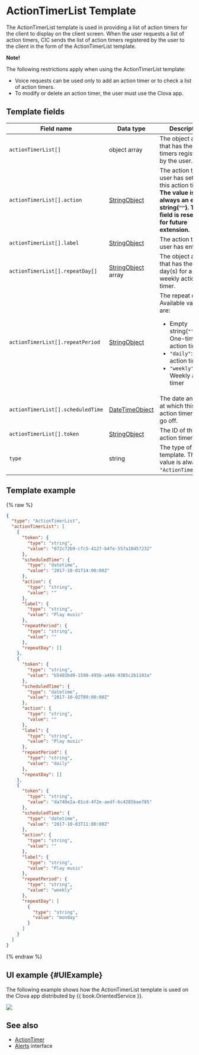 # ActionTimerList Template
The ActionTimerList template is used in providing a list of action timers for the client to display on the client screen. When the user requests a list of action timers, CIC sends the list of action timers registered by the user to the client in the form of the ActionTimerList template.

<div class="note">
<p><strong>Note!</strong></p>
<p>The following restrictions apply when using the ActionTimerList template:</p>
<ul>
  <li>Voice requests can be used only to add an action timer or to check a list of action timers.</li>
  <li>To modify or delete an action timer, the user must use the Clova app.</li>
</ul>
</div>

## Template fields

| Field name       | Data type    | Description                     |
|---------------|---------|-----------------------------|
| `actionTimerList[]`               | object array  | The object array that has the action timers registered by the user.                                              |
| `actionTimerList[].action`       | [StringObject](/CIC/References/ContentTemplates/Shared_Objects.md#StringObject)     | The action the user has set on this action timer. **The value is always an empty string(`""`). This field is reserved for future extension.** |
| `actionTimerList[].label`        | [StringObject](/CIC/References/ContentTemplates/Shared_Objects.md#StringObject)     | The action the user has entered. |
| `actionTimerList[].repeatDay[]`     | [StringObject](/CIC/References/ContentTemplates/Shared_Objects.md#StringObject) array | The object array that has the repeat day(s) for a weekly action timer. |
| `actionTimerList[].repeatPeriod`  | [StringObject](/CIC/References/ContentTemplates/Shared_Objects.md#StringObject)     | The repeat cycle. Available values are: <ul><li>Empty string(<code>""</code>): One-time action timer</li><li><code>"daily"</code>: Daily action timer</li><li><code>"weekly"</code>: Weekly action timer</li></ul> |
| `actionTimerList[].scheduledTime` | [DateTimeObject](/CIC/References/ContentTemplates/Shared_Objects.md#DateTimeObject) | The date and time at which this action timer is to go off.      |
| `actionTimerList[].token`         | [StringObject](/CIC/References/ContentTemplates/Shared_Objects.md#StringObject)     | The ID of this action timer.              |
| `type`        | string                                                                                                | The type of this template. The value is always `"ActionTimerList"`.             |

## Template example

{% raw %}

```json
{
  "type": "ActionTimerList",
  "actionTimerList": [
    {
      "token": {
        "type": "string",
        "value": "072c72b9-cfc5-4127-b4fe-557a10457232"
      },
      "scheduledTime": {
        "type": "datetime",
        "value": "2017-10-01T14:00:00Z"
      },
      "action": {
        "type": "string",
        "value": ""
      },
      "label": {
        "type": "string",
        "value": "Play music"
      },
      "repeatPeriod": {
        "type": "string",
        "value": ""
      },
      "repeatDay": []
    },
    {
      "token": {
        "type": "string",
        "value": "b5403bd0-1598-495b-a466-9385c2b1103a"
      },
      "scheduledTime": {
        "type": "datetime",
        "value": "2017-10-02T09:00:00Z"
      },
      "action": {
        "type": "string",
        "value": ""
      },
      "label": {
        "type": "string",
        "value": "Play music"
      },
      "repeatPeriod": {
        "type": "string",
        "value": "daily"
      },
      "repeatDay": []
    },
    {
      "token": {
        "type": "string",
        "value": "da740e2a-01cd-4f2e-aedf-6c4285bae785"
      },
      "scheduledTime": {
        "type": "datetime",
        "value": "2017-10-03T11:00:00Z"
      },
      "action": {
        "type": "string",
        "value": ""
      },
      "label": {
        "type": "string",
        "value": "Play music"
      },
      "repeatPeriod": {
        "type": "string",
        "value": "weekly"
      },
      "repeatDay": [
        {
          "type": "string",
          "value": "monday"
        }
      ]
    }
  ]
}
```

{% endraw %}

## UI example {#UIExample}

The following example shows how the ActionTimerList template is used on the Clova app distributed by {{ book.OrientedService }}.

![](/CIC/Resources/Images/Content_Template-ActionTimerList.png)

## See also
* [ActionTimer](/CIC/References/ContentTemplates/ActionTimer.md)
* [Alerts](/CIC/References/CICInterface/Alerts.md) interface
